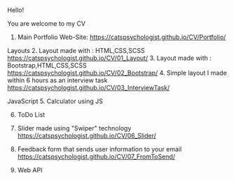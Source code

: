 Hello!

You are welcome to my CV

1. Main Portfolio Web-Site:
https://catspsychologist.github.io/CV/Portfolio/

Layouts
2. Layout made with : HTML,CSS,SCSS
https://catspsychologist.github.io/CV/01_Layout/
3. Layout made with : Bootstrap,HTML,CSS,SCSS
https://catspsychologist.github.io/CV/02_Bootstrap/
4. Simple layout I made within 6 hours as an interview task
https://catspsychologist.github.io/CV/03_InterviewTask/

JavaScript
5. Calculator using JS

6. ToDo List 

7. Slider made using "Swiper" technology
https://catspsychologist.github.io/CV/06_Slider/
8. Feedback form that sends user information to your email
https://catspsychologist.github.io/CV/07_FromToSend/
9. Web API
